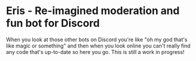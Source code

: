 <h1>Eris - Re-imagined moderation and fun bot for Discord</h1>
<p>When you look at those other bots on Discord you're like "oh my god that's like magic or something" and then when you look online you can't really find any code that's up-to-date so here you go. This is still a work in progress!</p>
